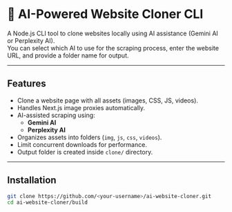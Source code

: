 # 🤖 AI-Powered Website Cloner CLI

A Node.js CLI tool to clone websites locally using AI assistance (Gemini AI or Perplexity AI).  
You can select which AI to use for the scraping process, enter the website URL, and provide a folder name for output.

---

## Features

- Clone a website page with all assets (images, CSS, JS, videos).  
- Handles Next.js image proxies automatically.  
- AI-assisted scraping using:
  - **Gemini AI**
  - **Perplexity AI**
- Organizes assets into folders (`img`, `js`, `css`, `videos`).  
- Limit concurrent downloads for performance.  
- Output folder is created inside `clone/` directory.

---

## Installation

```bash
git clone https://github.com/<your-username>/ai-website-cloner.git
cd ai-website-cloner/build
```